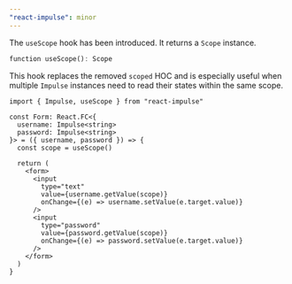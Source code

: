 ```yaml
---
"react-impulse": minor
---
```


The `useScope` hook has been introduced. It returns a `Scope` instance.

```dart
function useScope(): Scope
```

This hook replaces the removed `scoped` HOC and is especially useful when multiple `Impulse` instances need to read their states within the same scope.

```tsx
import { Impulse, useScope } from "react-impulse"

const Form: React.FC<{
  username: Impulse<string>
  password: Impulse<string>
}> = ({ username, password }) => {
  const scope = useScope()

  return (
    <form>
      <input
        type="text"
        value={username.getValue(scope)}
        onChange={(e) => username.setValue(e.target.value)}
      />
      <input
        type="password"
        value={password.getValue(scope)}
        onChange={(e) => password.setValue(e.target.value)}
      />
    </form>
  )
}
```
